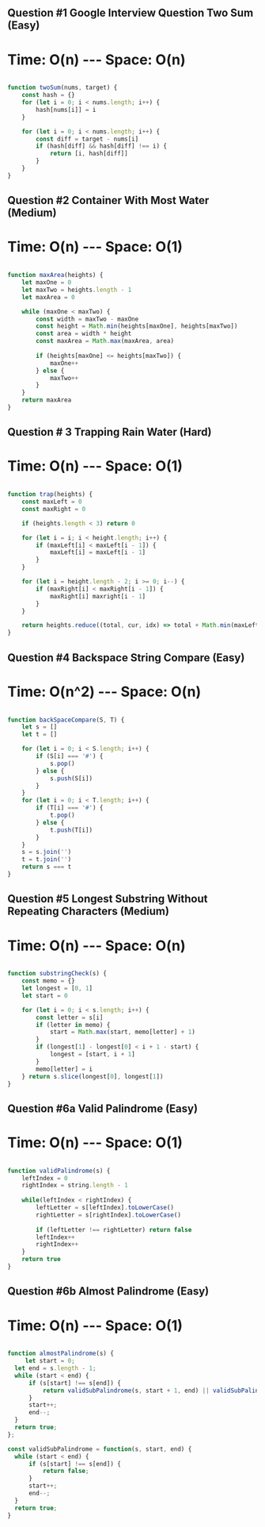 ## Question #1 Google Interview Question Two Sum (Easy)
# Time: O(n) --- Space: O(n)

```JavaScript 

function twoSum(nums, target) {
    const hash = {}
    for (let i = 0; i < nums.length; i++) {
        hash[nums[i]] = i
    }

    for (let i = 0; i < nums.length; i++) {
        const diff = target - nums[i]
        if (hash[diff] && hash[diff] !== i) {
            return [i, hash[diff]]
        }
    }
}


```

## Question #2 Container With Most Water (Medium)
# Time: O(n) --- Space: O(1)

```JavaScript

function maxArea(heights) {
    let maxOne = 0
    let maxTwo = heights.length - 1
    let maxArea = 0

    while (maxOne < maxTwo) {
        const width = maxTwo - maxOne
        const height = Math.min(heights[maxOne], heights[maxTwo])
        const area = width * height
        const maxArea = Math.max(maxArea, area)
        
        if (heights[maxOne] <= heights[maxTwo]) {
            maxOne++
        } else {
            maxTwo++
        }
    }
    return maxArea
}

```

## Question # 3 Trapping Rain Water (Hard)
# Time: O(n) --- Space: O(1)

```JavaScript

function trap(heights) {
    const maxLeft = 0
    const maxRight = 0

    if (heights.length < 3) return 0

    for (let i = i; i < height.length; i++) {
        if (maxLeft[i] < maxLeft[i - 1]) {
            maxLeft[i] = maxLeft[i - 1]
        }
    }

    for (let i = height.length - 2; i >= 0; i--) {
        if (maxRight[i] < maxRight[i - 1]) {
            maxRight[i] maxright[i - 1]
        }
    }

    return heights.reduce((total, cur, idx) => total + Math.min(maxLeft[idx], maxRight[idx]) - cur, 0) 
}

```

## Question #4 Backspace String Compare (Easy)
# Time: O(n^2) --- Space: O(n)

```JavaScript

function backSpaceCompare(S, T) {
    let s = []
    let t = []

    for (let i = 0; i < S.length; i++) {
        if (S[i] === '#') {
            s.pop()
        } else {
            s.push(S[i])
        }
    }
    for (let i = 0; i < T.length; i++) {
        if (T[i] === '#') {
            t.pop()
        } else {
            t.push(T[i])
        }
    }
    s = s.join('')
    t = t.join('')
    return s === t
}

```

## Question #5 Longest Substring Without Repeating Characters (Medium)
# Time: O(n) --- Space: O(n)

```JavaScript

function substringCheck(s) {
    const memo = {}
    let longest = [0, 1]
    let start = 0

    for (let i = 0; i < s.length; i++) {
        const letter = s[i]
        if (letter in memo) {
            start = Math.max(start, memo[letter] + 1)
        }
        if (longest[1] - longest[0] < i + 1 - start) {
            longest = [start, i + 1]
        }
        memo[letter] = i
    } return s.slice(longest[0], longest[1])
}

```

## Question #6a Valid Palindrome (Easy) 
# Time: O(n) --- Space: O(1)

```JavaScript

function validPalindrome(s) {
    leftIndex = 0
	rightIndex = string.length - 1
	
    while(leftIndex < rightIndex) {
        leftLetter = s[leftIndex].toLowerCase()
        rightLetter = s[rightIndex].toLowerCase()
        
        if (leftLetter !== rightLetter) return false
        leftIndex++
        rightIndex++
    }
    return true
}

```

## Question #6b Almost Palindrome (Easy) 
# Time: O(n) --- Space: O(1)

```JavaScript 

function almostPalindrome(s) {
     let start = 0;
  let end = s.length - 1;
  while (start < end) {
      if (s[start] !== s[end]) {
          return validSubPalindrome(s, start + 1, end) || validSubPalindrome(s, start, end - 1);
      }
      start++;
      end--;
  }
  return true;
};

const validSubPalindrome = function(s, start, end) {
  while (start < end) {
      if (s[start] !== s[end]) {
          return false;
      }
      start++;
      end--;
  }
  return true;
}

```




